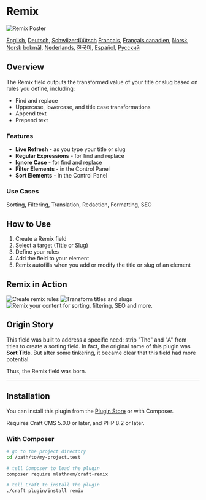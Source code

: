 # Remix

![Remix Poster](https://mlathrom-storage-00.sfo3.cdn.digitaloceanspaces.com/github/mlathrom/craft-remix/remix-00-poster.jpg?v1)

[English](docs/en/README.md), [Deutsch](docs/de/README.md), [Schwiizerdüütsch](docs/de-CH/README.md)
[Français](docs/fr/README.md), [Français canadien](docs/fr-CA/README.md), [Norsk](docs/no/README.md), [Norsk bokmål](docs/nb/README.md), [Nederlands](docs/nl/README.md), [한국어](docs/ko/README.md), [Español](docs/es/README.md), [Русский](docs/ru/README.md)

## Overview

The Remix field outputs the transformed value of your title or slug based on rules you define, including:

 - Find and replace
 - Uppercase, lowercase, and title case transformations
 - Append text
 - Prepend text

### Features
 - **Live Refresh** - as you type your title or slug
 - **Regular Expressions** - for find and replace
 - **Ignore Case** - for find and replace
 - **Filter Elements** - in the Control Panel
 - **Sort Elements** - in the Control Panel

### Use Cases
Sorting, Filtering, Translation, Redaction, Formatting, SEO

## How to Use
1. Create a Remix field
2. Select a target (Title or Slug)
3. Define your rules
4. Add the field to your element
5. Remix autofills when you add or modify the title or slug of an element

## Remix in Action
![Create remix rules](https://mlathrom-storage-00.sfo3.cdn.digitaloceanspaces.com/github/mlathrom/craft-remix/remix-01-create-rules.jpg?v1)
![Transform titles and slugs](https://mlathrom-storage-00.sfo3.cdn.digitaloceanspaces.com/github/mlathrom/craft-remix/remix-02-transform.jpg?v1)
![Remix your content for sorting, filtering, SEO and more.](https://mlathrom-storage-00.sfo3.cdn.digitaloceanspaces.com/github/mlathrom/craft-remix/remix-03-remix-content.jpg?v2)

## Origin Story
This field was built to address a specific need: strip "The" and "A" from titles to create a sorting field. In fact, the original name of this plugin was **Sort Title**. But after some tinkering, it became clear that this field had more potential. 

Thus, the Remix field was born.

---

## Installation

You can install this plugin from the [Plugin Store](https://plugins.craftcms.com/remix) or with Composer.

Requires Craft CMS 5.0.0 or later, and PHP 8.2 or later.

### With Composer

```bash
# go to the project directory
cd /path/to/my-project.test

# tell Composer to load the plugin
composer require mlathrom/craft-remix

# tell Craft to install the plugin
./craft plugin/install remix
```
